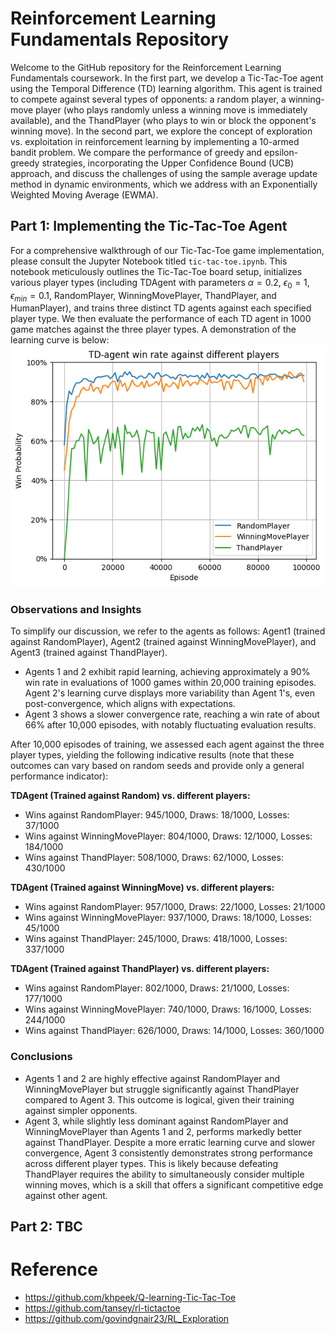 # Reinforcement Learning Fundamentals Repository

Welcome to the GitHub repository for the Reinforcement Learning Fundamentals coursework. In the first part, we develop a Tic-Tac-Toe agent using the Temporal Difference (TD) learning algorithm. This agent is trained to compete against several types of opponents: a random player, a winning-move player (who plays randomly unless a winning move is immediately available), and the ThandPlayer (who plays to win or block the opponent's winning move). In the second part, we explore the concept of exploration vs. exploitation in reinforcement learning by implementing a 10-armed bandit problem. We compare the performance of greedy and epsilon-greedy strategies, incorporating the Upper Confidence Bound (UCB) approach, and discuss the challenges of using the sample average update method in dynamic environments, which we address with an Exponentially Weighted Moving Average (EWMA).

## Part 1: Implementing the Tic-Tac-Toe Agent

For a comprehensive walkthrough of our Tic-Tac-Toe game implementation, please consult the Jupyter Notebook titled `tic-tac-toe.ipynb`. This notebook meticulously outlines the Tic-Tac-Toe board setup, initializes various player types (including TDAgent with parameters $\alpha=0.2$, $\epsilon_{0} = 1$, $\epsilon_{min} = 0.1$, RandomPlayer, WinningMovePlayer, ThandPlayer, and HumanPlayer), and trains three distinct TD agents against each specified player type. We then evaluate the performance of each TD agent in 1000 game matches against the three player types. A demonstration of the learning curve is below:
![alt text](Q1.png)

### Observations and Insights
To simplify our discussion, we refer to the agents as follows: Agent1 (trained against RandomPlayer), Agent2 (trained against WinningMovePlayer), and Agent3 (trained against ThandPlayer).
- Agents 1 and 2 exhibit rapid learning, achieving approximately a 90% win rate in evaluations of 1000 games within 20,000 training episodes. Agent 2's learning curve displays more variability than Agent 1's, even post-convergence, which aligns with expectations.
- Agent 3 shows a slower convergence rate, reaching a win rate of about 66% after 10,000 episodes, with notably fluctuating evaluation results.

After 10,000 episodes of training, we assessed each agent against the three player types, yielding the following indicative results (note that these outcomes can vary based on random seeds and provide only a general performance indicator):

**TDAgent (Trained against Random) vs. different players:**
- Wins against RandomPlayer: 945/1000, Draws: 18/1000, Losses: 37/1000
- Wins against WinningMovePlayer: 804/1000, Draws: 12/1000, Losses: 184/1000
- Wins against ThandPlayer: 508/1000, Draws: 62/1000, Losses: 430/1000

**TDAgent (Trained against WinningMove) vs. different players:**
- Wins against RandomPlayer: 957/1000, Draws: 22/1000, Losses: 21/1000
- Wins against WinningMovePlayer: 937/1000, Draws: 18/1000, Losses: 45/1000
- Wins against ThandPlayer: 245/1000, Draws: 418/1000, Losses: 337/1000

**TDAgent (Trained against ThandPlayer) vs. different players:**
- Wins against RandomPlayer: 802/1000, Draws: 21/1000, Losses: 177/1000
- Wins against WinningMovePlayer: 740/1000, Draws: 16/1000, Losses: 244/1000
- Wins against ThandPlayer: 626/1000, Draws: 14/1000, Losses: 360/1000

### Conclusions
- Agents 1 and 2 are highly effective against RandomPlayer and WinningMovePlayer but struggle significantly against ThandPlayer compared to Agent 3. This outcome is logical, given their training against simpler opponents.
- Agent 3, while slightly less dominant against RandomPlayer and WinningMovePlayer than Agents 1 and 2, performs markedly better against ThandPlayer. Despite a more erratic learning curve and slower convergence, Agent 3 consistently demonstrates strong performance across different player types. This is likely because defeating ThandPlayer requires the ability to simultaneously consider multiple winning moves, which is a skill that offers a significant competitive edge against other agent.

## Part 2: TBC

# Reference
- https://github.com/khpeek/Q-learning-Tic-Tac-Toe
- https://github.com/tansey/rl-tictactoe
- https://github.com/govindgnair23/RL_Exploration